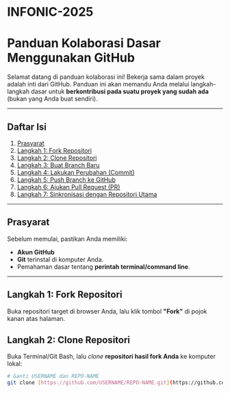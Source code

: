 # INFONIC-2025

# Panduan Kolaborasi Dasar Menggunakan GitHub

Selamat datang di panduan kolaborasi ini! Bekerja sama dalam proyek adalah inti dari GitHub. Panduan ini akan memandu Anda melalui langkah-langkah dasar untuk **berkontribusi pada suatu proyek yang sudah ada** (bukan yang Anda buat sendiri).

---

## Daftar Isi

1.  [Prasyarat](#prasyarat)
2.  [Langkah 1: Fork Repositori](#langkah-1-fork-repositori)
3.  [Langkah 2: Clone Repositori](#langkah-2-clone-repositori)
4.  [Langkah 3: Buat Branch Baru](#langkah-3-buat-branch-baru)
5.  [Langkah 4: Lakukan Perubahan (Commit)](#langkah-4-lakukan-perubahan-commit)
6.  [Langkah 5: Push Branch ke GitHub](#langkah-5-push-branch-ke-github)
7.  [Langkah 6: Ajukan Pull Request (PR)](#langkah-6-ajukan-pull-request-pr)
8.  [Langkah 7: Sinkronisasi dengan Repositori Utama](#langkah-7-sinkronisasi-dengan-repositori-utama)

---

## Prasyarat

Sebelum memulai, pastikan Anda memiliki:

* **Akun GitHub**
* **Git** terinstal di komputer Anda.
* Pemahaman dasar tentang **perintah terminal/command line**.

---

## Langkah 1: Fork Repositori

Buka repositori target di browser Anda, lalu klik tombol **"Fork"** di pojok kanan atas halaman.

## Langkah 2: Clone Repositori

Buka Terminal/Git Bash, lalu *clone* **repositori hasil fork Anda** ke komputer lokal:

```bash
# Ganti USERNAME dan REPO-NAME
git clone [https://github.com/USERNAME/REPO-NAME.git](https://github.com/USERNAME/REPO-NAME.git)
